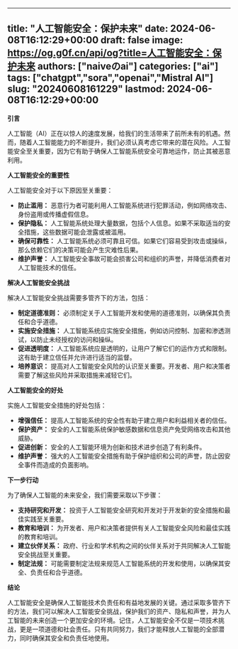 
---
title: "人工智能安全：保护未来"
date: 2024-06-08T16:12:29+00:00
draft: false
image: https://og.g0f.cn/api/og?title=人工智能安全：保护未来
authors: ["naiveのai"]
categories: ["ai"]
tags: ["chatgpt","sora","openai","Mistral AI"]
slug: "20240608161229"
lastmod: 2024-06-08T16:12:29+00:00
---
**引言**

人工智能（AI）正在以惊人的速度发展，给我们的生活带来了前所未有的机遇。然而，随着人工智能能力的不断提升，我们必须认真考虑它带来的潜在风险。人工智能安全至关重要，因为它有助于确保人工智能系统安全可靠地运作，防止其被恶意利用。

**人工智能安全的重要性**

人工智能安全对于以下原因至关重要：

- **防止滥用：** 恶意行为者可能利用人工智能系统进行犯罪活动，例如网络攻击、身份盗用或传播虚假信息。
- **保护隐私：** 人工智能系统处理大量数据，包括个人信息。如果不采取适当的安全措施，这些数据可能会泄露或被滥用。
- **确保可靠性：** 人工智能系统必须可靠且可信。如果它们容易受到攻击或操纵，那么依赖它们的决策可能会产生灾难性后果。
- **维护声誉：** 人工智能安全事故可能会损害公司和组织的声誉，并降低消费者对人工智能技术的信任。

**解决人工智能安全挑战**

解决人工智能安全挑战需要多管齐下的方法，包括：

- **制定道德准则：** 必须制定关于人工智能开发和使用的道德准则，以确保其负责任和合乎道德。
- **实施安全措施：** 人工智能系统应实施安全措施，例如访问控制、加密和渗透测试，以防止未经授权的访问和操纵。
- **促进透明度：** 人工智能系统应是透明的，让用户了解它们的运作方式和限制。这有助于建立信任并允许进行适当的监督。
- **培养意识：** 提高对人工智能安全风险的认识至关重要。开发者、用户和决策者需要了解这些风险并采取措施来减轻它们。

**人工智能安全的好处**

实施人工智能安全措施的好处包括：

- **增强信任：** 提高人工智能系统的安全性有助于建立用户和利益相关者的信任。
- **保护资产：** 安全的人工智能系统保护敏感数据和信息资产免受网络攻击和其他威胁。
- **促进创新：** 安全的人工智能环境为创新和技术进步创造了有利条件。
- **维护声誉：** 强大的人工智能安全措施有助于保护组织和公司的声誉，防止因安全事件而造成的负面影响。

**下一步行动**

为了确保人工智能的未来安全，我们需要采取以下步骤：

- **支持研究和开发：** 投资于人工智能安全研究和开发对于开发新的安全措施和最佳实践至关重要。
- **教育和培训：** 为开发者、用户和决策者提供有关人工智能安全风险和最佳实践的教育和培训。
- **建立伙伴关系：** 政府、行业和学术机构之间的伙伴关系对于共同解决人工智能安全挑战至关重要。
- **制定法规：** 可能需要制定法规来规范人工智能系统的开发和使用，以确保其安全、负责任和合乎道德。

**结论**

人工智能安全是确保人工智能技术负责任和有益地发展的关键。通过采取多管齐下的方法，我们可以解决人工智能安全挑战，保护我们的资产、隐私和声誉，并为人工智能的未来创造一个更加安全的环境。记住，人工智能安全不仅是一项技术挑战，更是一项道德和社会责任。只有共同努力，我们才能释放人工智能的全部潜力，同时确保其安全和负责任地使用。